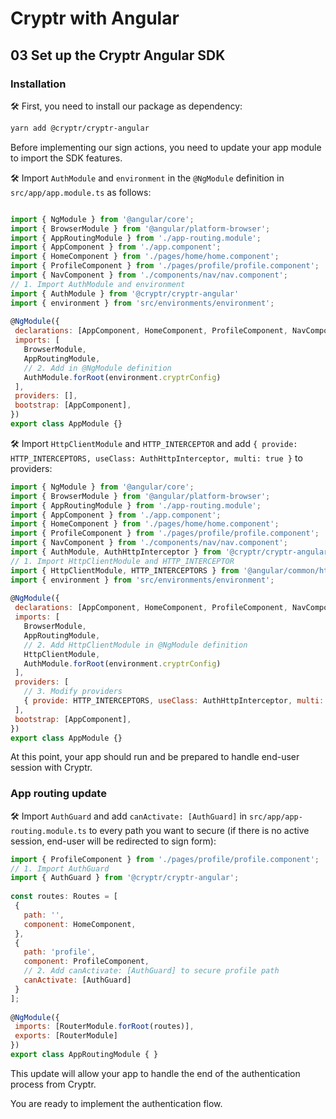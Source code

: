 # Cryptr with Angular

## 03 Set up the Cryptr Angular SDK

### Installation

🛠 First, you need to install our package as dependency:

```bash
yarn add @cryptr/cryptr-angular
```

Before implementing our sign actions, you need to update your app module to import the SDK features.

🛠 Import `AuthModule` and `environment` in the `@NgModule` definition in `src/app/app.module.ts` as follows:

``` javascript

import { NgModule } from '@angular/core';
import { BrowserModule } from '@angular/platform-browser';
import { AppRoutingModule } from './app-routing.module';
import { AppComponent } from './app.component';
import { HomeComponent } from './pages/home/home.component';
import { ProfileComponent } from './pages/profile/profile.component';
import { NavComponent } from './components/nav/nav.component';
// 1. Import AuthModule and environment
import { AuthModule } from '@cryptr/cryptr-angular'
import { environment } from 'src/environments/environment';
 
@NgModule({
 declarations: [AppComponent, HomeComponent, ProfileComponent, NavComponent],
 imports: [
   BrowserModule,
   AppRoutingModule,
   // 2. Add in @NgModule definition
   AuthModule.forRoot(environment.cryptrConfig)
 ],
 providers: [],
 bootstrap: [AppComponent],
})
export class AppModule {}

```

🛠 Import `HttpClientModule` and `HTTP_INTERCEPTOR` and add `{ provide: HTTP_INTERCEPTORS, useClass: AuthHttpInterceptor, multi: true }` to providers:

``` javascript
import { NgModule } from '@angular/core';
import { BrowserModule } from '@angular/platform-browser';
import { AppRoutingModule } from './app-routing.module';
import { AppComponent } from './app.component';
import { HomeComponent } from './pages/home/home.component';
import { ProfileComponent } from './pages/profile/profile.component';
import { NavComponent } from './components/nav/nav.component';
import { AuthModule, AuthHttpInterceptor } from '@cryptr/cryptr-angular'
// 1. Import HttpClientModule and HTTP_INTERCEPTOR
import { HttpClientModule, HTTP_INTERCEPTORS } from '@angular/common/http'
import { environment } from 'src/environments/environment';
 
@NgModule({
 declarations: [AppComponent, HomeComponent, ProfileComponent, NavComponent],
 imports: [
   BrowserModule,
   AppRoutingModule,
   // 2. Add HttpClientModule in @NgModule definition
   HttpClientModule,
   AuthModule.forRoot(environment.cryptrConfig)
 ],
 providers: [
   // 3. Modify providers
   { provide: HTTP_INTERCEPTORS, useClass: AuthHttpInterceptor, multi: true }
 ],
 bootstrap: [AppComponent],
})
export class AppModule {}
```

At this point, your app should run and be prepared to handle end-user session with Cryptr.

### App routing update

🛠 Import `AuthGuard` and add `canActivate: [AuthGuard]` in `src/app/app-routing.module.ts` to every path you want to secure (if there is no active session, end-user will be redirected to sign form):

``` javascript
import { ProfileComponent } from './pages/profile/profile.component';
// 1. Import AuthGuard
import { AuthGuard } from '@cryptr/cryptr-angular';
 
const routes: Routes = [
 {
   path: '',
   component: HomeComponent,
 },
 {
   path: 'profile',
   component: ProfileComponent,
   // 2. Add canActivate: [AuthGuard] to secure profile path
   canActivate: [AuthGuard]
 }
];
 
@NgModule({
 imports: [RouterModule.forRoot(routes)],
 exports: [RouterModule]
})
export class AppRoutingModule { }
```

This update will allow your app to handle the end of the authentication process from Cryptr.

You are ready to implement the authentication flow.
